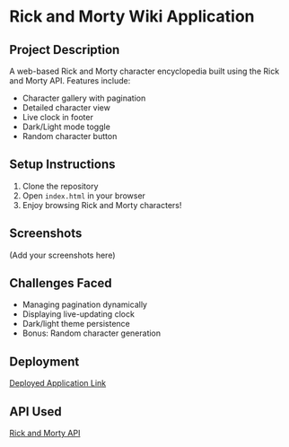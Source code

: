# Rick and Morty Wiki Application

## Project Description
A web-based Rick and Morty character encyclopedia built using the Rick and Morty API. Features include:
- Character gallery with pagination
- Detailed character view
- Live clock in footer
- Dark/Light mode toggle
- Random character button

## Setup Instructions
1. Clone the repository
2. Open `index.html` in your browser
3. Enjoy browsing Rick and Morty characters!

## Screenshots
(Add your screenshots here)

## Challenges Faced
- Managing pagination dynamically
- Displaying live-updating clock
- Dark/light theme persistence
- Bonus: Random character generation

## Deployment
[Deployed Application Link](YOUR_DEPLOYED_LINK)

## API Used
[Rick and Morty API](https://rickandmortyapi.com/)
